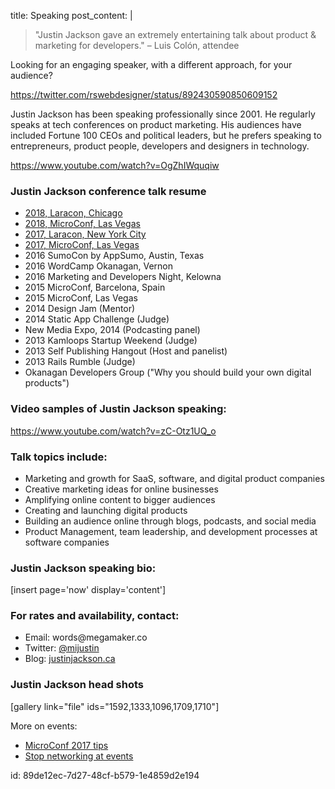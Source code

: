 title: Speaking
post_content: |
  <blockquote>"Justin Jackson gave an extremely entertaining talk about product &amp; marketing for developers." – Luis Colón, attendee</blockquote>
  
  Looking for an engaging speaker, with a different approach, for your audience?
  
  https://twitter.com/rswebdesigner/status/892430590850609152
  
  Justin Jackson has been speaking professionally since 2001. He regularly speaks at tech conferences on product marketing. His audiences have included Fortune 100 CEOs and political leaders, but he prefers speaking to entrepreneurs, product people, developers and designers in technology.
  
  https://www.youtube.com/watch?v=OgZhIWquqiw
  
  <h3>Justin Jackson conference talk resume</h3>
  
  <ul>
      <li><a href="https://www.flickr.com/photos/ninjaparade/43792024671/in/album-72157699336717324/">2018, Laracon, Chicago</a></li>
      <li><a href="https://youtu.be/F-q3PLqMOoc">2018, MicroConf, Las Vegas</a></li>
      <li><a href="https://www.youtube.com/watch?v=OgZhIWquqiw">2017, Laracon, New York City</a></li>
      <li><a href="https://youtu.be/JGBAyzw0dG8?t=27s">2017, MicroConf, Las Vegas</a></li>
      <li>2016 SumoCon by AppSumo, Austin, Texas</li>
      <li>2016 WordCamp Okanagan, Vernon</li>
      <li>2016 Marketing and Developers Night, Kelowna</li>
      <li>2015 MicroConf, Barcelona, Spain</li>
      <li>2015 MicroConf, Las Vegas</li>
      <li>2014 Design Jam (Mentor)</li>
      <li>2014 Static App Challenge (Judge)</li>
      <li>New Media Expo, 2014 (Podcasting panel)</li>
      <li>2013 Kamloops Startup Weekend (Judge)</li>
      <li>2013 Self Publishing Hangout (Host and panelist)</li>
      <li>2013 Rails Rumble (Judge)</li>
      <li>Okanagan Developers Group ("Why you should build your own digital products")</li>
  </ul>
  
  <h3>Video samples of Justin Jackson speaking:</h3>
  
  https://www.youtube.com/watch?v=zC-Otz1UQ_o
  
  <h3>Talk topics include:</h3>
  
  <ul>
      <li>Marketing and growth for SaaS, software, and digital product companies</li>
      <li>Creative marketing ideas for online businesses</li>
      <li>Amplifying online content to bigger audiences</li>
      <li>Creating and launching digital products</li>
      <li>Building an audience online through blogs, podcasts, and social media</li>
      <li>Product Management, team leadership, and development processes at software companies</li>
  </ul>
  
  <h3>Justin Jackson speaking bio:</h3>
  
  [insert page='now' display='content']
  
  <h3>For rates and availability, contact:</h3>
  
  <ul>
      <li>Email: words@megamaker.co</li>
      <li>Twitter: <a href="http://twitter.com/mijustin">@mijustin</a></li>
      <li>Blog: <a href="http://justinjackson.ca">justinjackson.ca</a></li>
  </ul>
  
  <h3>Justin Jackson head shots</h3>
  
  [gallery link="file" ids="1592,1333,1096,1709,1710"]
  
  More on events:
  
  <ul>
      <li><a href="https://justinjackson.ca/microconf/">MicroConf 2017 tips</a></li>
      <li><a href="https://justinjackson.ca/stop-networking/">Stop networking at events</a></li>
  </ul>
id: 89de12ec-7d27-48cf-b579-1e4859d2e194
